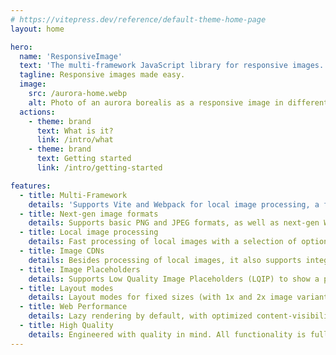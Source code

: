 ```yaml
---
# https://vitepress.dev/reference/default-theme-home-page
layout: home

hero:
  name: 'ResponsiveImage'
  text: 'The multi-framework JavaScript library for responsive images.'
  tagline: Responsive images made easy.
  image:
    src: /aurora-home.webp
    alt: Photo of an aurora borealis as a responsive image in different sizes
  actions:
    - theme: brand
      text: What is it?
      link: /intro/what
    - theme: brand
      text: Getting started
      link: /intro/getting-started

features:
  - title: Multi-Framework
    details: 'Supports Vite and Webpack for local image processing, a framework-agnostic core and components for multiple frontend frameworks: Ember, Solid, Svelte and a universal web component.'
  - title: Next-gen image formats
    details: Supports basic PNG and JPEG formats, as well as next-gen WebP and AVIF, for increased performance with optimal image quality at small file sizes.
  - title: Local image processing
    details: Fast processing of local images with a selection of optionally applyable filters and effects. Generates responsive images at different sizes, using the popular sharp library.
  - title: Image CDNs
    details: Besides processing of local images, it also supports integrating remote images from <b>image CDNs</b> like Cloudinary or imgix using a versatile image provider abstraction
  - title: Image Placeholders
    details: Supports Low Quality Image Placeholders (LQIP) to show a preview while loading, using a simple dominant color, a blurred low-res image or advanced ThumbHash placeholders.
  - title: Layout modes
    details: Layout modes for fixed sizes (with 1x and 2x image variants) as well as responsive layouts (srcset with optimized responsive image sizes across all devices).
  - title: Web Performance
    details: Lazy rendering by default, with optimized content-visibility and decoding settings and optimized markup, to prevent CLS (Cumulative Layout Shift), a core Web Vital and Lighthouse metric.
  - title: High Quality
    details: Engineered with quality in mind. All functionality is fully tested (unit,  integration and e2e tests), built with modern tooling and shipping native TypeScript types.
---
```

